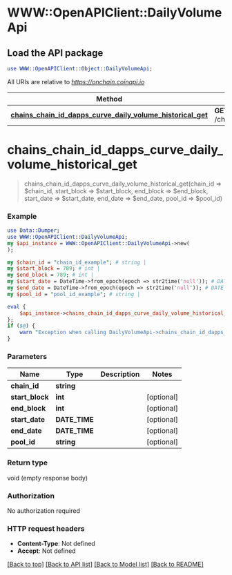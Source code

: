 # WWW::OpenAPIClient::DailyVolumeApi

## Load the API package
```perl
use WWW::OpenAPIClient::Object::DailyVolumeApi;
```

All URIs are relative to *https://onchain.coinapi.io*

Method | HTTP request | Description
------------- | ------------- | -------------
[**chains_chain_id_dapps_curve_daily_volume_historical_get**](DailyVolumeApi.md#chains_chain_id_dapps_curve_daily_volume_historical_get) | **GET** /chains/{chain_id}/dapps/curve/dailyVolume/historical | 


# **chains_chain_id_dapps_curve_daily_volume_historical_get**
> chains_chain_id_dapps_curve_daily_volume_historical_get(chain_id => $chain_id, start_block => $start_block, end_block => $end_block, start_date => $start_date, end_date => $end_date, pool_id => $pool_id)



### Example
```perl
use Data::Dumper;
use WWW::OpenAPIClient::DailyVolumeApi;
my $api_instance = WWW::OpenAPIClient::DailyVolumeApi->new(
);

my $chain_id = "chain_id_example"; # string | 
my $start_block = 789; # int | 
my $end_block = 789; # int | 
my $start_date = DateTime->from_epoch(epoch => str2time('null')); # DATE_TIME | 
my $end_date = DateTime->from_epoch(epoch => str2time('null')); # DATE_TIME | 
my $pool_id = "pool_id_example"; # string | 

eval {
    $api_instance->chains_chain_id_dapps_curve_daily_volume_historical_get(chain_id => $chain_id, start_block => $start_block, end_block => $end_block, start_date => $start_date, end_date => $end_date, pool_id => $pool_id);
};
if ($@) {
    warn "Exception when calling DailyVolumeApi->chains_chain_id_dapps_curve_daily_volume_historical_get: $@\n";
}
```

### Parameters

Name | Type | Description  | Notes
------------- | ------------- | ------------- | -------------
 **chain_id** | **string**|  | 
 **start_block** | **int**|  | [optional] 
 **end_block** | **int**|  | [optional] 
 **start_date** | **DATE_TIME**|  | [optional] 
 **end_date** | **DATE_TIME**|  | [optional] 
 **pool_id** | **string**|  | [optional] 

### Return type

void (empty response body)

### Authorization

No authorization required

### HTTP request headers

 - **Content-Type**: Not defined
 - **Accept**: Not defined

[[Back to top]](#) [[Back to API list]](../README.md#documentation-for-api-endpoints) [[Back to Model list]](../README.md#documentation-for-models) [[Back to README]](../README.md)

